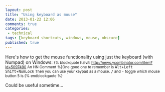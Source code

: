 ```yaml
---
layout: post
title: "Using keyboard as mouse"
date: 2013-01-22 12:06
comments: true
categories:
 - technical
tags: [keyboard shortcuts, windows, mouse, obscure]
published: true
---
```


Here's how to get the mouse functionality using just the keyboard (with Numpad) on Windows:
<small>{% blockquote halviti http://news.ycombinator.com/item?id=5097490 An HN Comment %}One good one to remember is <kbd>Alt</kbd>+<kbd>Left Shift</kbd>+<kbd>NumLock</kbd>
Then you can use your keypad as a mouse. <kbd>/</kbd> and <kbd>-</kbd> toggle which mouse button <kbd>5</kbd> is.{% endblockquote %}</small>

Could be useful sometime...
